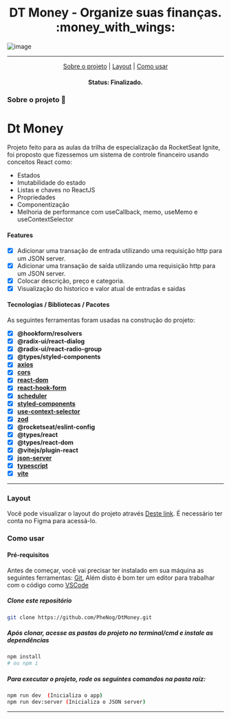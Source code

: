 <h1 align="center">DT Money - Organize suas finanças. :money_with_wings: </h1>

![image](https://github.com/PheNog/DtMoney/assets/104810112/296791fe-1fee-4de1-98dc-10a7f7729d2b)

---


<p align="center">
 <a href="#sobre-o-projeto">Sobre o projeto</a> |
 <a href="#layout">Layout</a> | 
 <a href="#como-usar">Como usar</a> 
</p>

<h4 align="center">
	 Status: Finalizado.
</h4>
 
### Sobre o projeto :money_with_wings:
# Dt Money
Projeto feito para as aulas da trilha de especialização da RocketSeat Ignite, foi proposto que fizessemos um sistema de controle financeiro usando conceitos React como: 
- Estados
- Imutabilidade do estado
- Listas e chaves no ReactJS
- Propriedades
- Componentização
- Melhoria de performance com useCallback, memo, useMemo e useContextSelector
 
#### Features

- [X] Adicionar uma transação de entrada utilizando uma requisição http para um JSON server.
- [X] Adicionar uma transação de saída utilizando uma requisição http para um JSON server.
- [X] Colocar descrição, preço e categoria.
- [X] Visualização do historico e valor atual de entradas e saidas

#### Tecnologias / Bibliotecas / Pacotes

As seguintes ferramentas foram usadas na construção do projeto:

- [X] **@hookform/resolvers**
- [X] **@radix-ui/react-dialog**
- [X] **@radix-ui/react-radio-group**
- [X] **@types/styled-components**
- [X] [**axios**](https://www.npmjs.com/package/axios)
- [X] [**cors**](https://www.npmjs.com/package/cors)
- [X] [**react-dom**](https://www.npmjs.com/package/react-dom)
- [X] [**react-hook-form**](https://www.npmjs.com/package/react-hook-form)
- [X] [**scheduler**](https://www.npmjs.com/package/scheduler)
- [X] [**styled-components**](https://www.npmjs.com/package/styled-components)
- [X] [**use-context-selector**](https://www.npmjs.com/package/use-context-selector)
- [X] [**zod**](https://www.npmjs.com/package/zod)
- [X] **@rocketseat/eslint-config**
- [X] **@types/react**
- [X] **@types/react-dom**
- [X] **@vitejs/plugin-react**
- [X] [**json-server**](https://www.npmjs.com/package/json-server)
- [X] [**typescript**](https://www.npmjs.com/package/typescript)
- [X] [**vite**](https://www.npmjs.com/package/vite)

___
### Layout
Você pode visualizar o layout do projeto através [Deste link](https://www.figma.com/community/file/1138814493269096792). É necessário ter conta no Figma para acessá-lo.

### Como usar
#### Pré-requisitos

Antes de começar, você vai precisar ter instalado em sua máquina as seguintes ferramentas:
[Git](https://git-scm.com),  Além disto é bom ter um editor para trabalhar com o código como [VSCode](https://code.visualstudio.com/)

##### Clone este repositório
```bash
git clone https://github.com/PheNog/DtMoney.git
```
##### Após clonar, acesse as pastas do projeto no terminal/cmd e instale as dependências
```bash
npm install
# ou npm i
```

##### Para executar o projeto, rode os seguintes comandos na pasta raíz:
```bash
npm run dev  (Inicializa o app)
npm run dev:server (Inicializa o JSON server)
```
___
